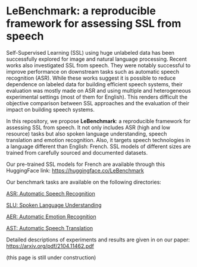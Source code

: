 # LeBenchmark: a reproducible framework for assessing SSL from speech

 Self-Supervised Learning (SSL) using huge unlabeled data has been successfully explored for image and natural language processing. Recent works also investigated SSL from speech. They were notably successful to improve performance on downstream tasks such as automatic speech recognition (ASR). While these works suggest it is possible to reduce dependence on labeled data for building efficient speech systems, their evaluation was mostly made on ASR and using multiple and heterogeneous experimental settings (most of them for English). This renders difficult the objective comparison between SSL approaches and the evaluation of their impact on building speech systems.
 
  In this repository, we propose **LeBenchmark**: a reproducible framework for assessing SSL from speech. 
  It not only includes ASR (high and low resource) tasks but also spoken language understanding, speech translation and emotion recognition. Also, it targets speech technologies in a language different than English: French. 
  SSL models of different sizes are trained from carefully sourced and documented datasets.
  
  
Our pre-trained SSL models for French are available through this HuggingFace link: https://huggingface.co/LeBenchmark

Our benchmark tasks are available on the following directories:

[ASR: Automatic Speech Recognition](https://github.com/LeBenchmark/Interspeech2021/tree/main/ASR)

[SLU: Spoken Language Understanding](https://github.com/LeBenchmark/Interspeech2021/tree/main/SLU)

[AER: Automatic Emotion Recognition](https://github.com/LeBenchmark/Interspeech2021/tree/main/AER)

[AST: Automatic Speech Translation](https://github.com/LeBenchmark/Interspeech2021/tree/main/AST)

Detailed descriptions of experiments and results are given in on our paper: https://arxiv.org/pdf/2104.11462.pdf

(this page is still under construction)
